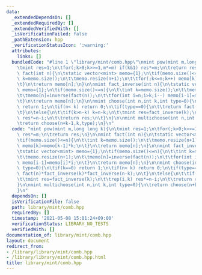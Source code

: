 ```yaml
---
data:
  _extendedDependsOn: []
  _extendedRequiredBy: []
  _extendedVerifiedWith: []
  _isVerificationFailed: false
  _pathExtension: hpp
  _verificationStatusIcon: ':warning:'
  attributes:
    links: []
  bundledCode: "#line 1 \"library/mint/comb.hpp\"\nmint pow(mint m,long long k){\n\
    \tmint res=1;\n\tfor(;k>0;k>>=1,m*=m) if(k&1) res*=m;\n\treturn res;\n}\n\nmint\
    \ fact(int n){\n\tstatic vector<mint> memo={1};\n\tif(memo.size()<=n){\n\t\tint\
    \ k=memo.size();\n\t\tmemo.resize(n+1);\n\t\tfor(;k<=n;k++) memo[k]=memo[k-1]*k;\n\
    \t}\n\treturn memo[n];\n}\n\nmint fact_inverse(int n){\n\tstatic vector<mint>\
    \ memo={1};\n\tif(memo.size()<=n){\n\t\tint k=memo.size();\n\t\tmemo.resize(n+1);\n\
    \t\tmemo[n]=inverse(fact(n));\n\t\tfor(int i=n;i>k;i--) memo[i-1]=memo[i]*i;\n\
    \t}\n\treturn memo[n];\n}\n\nmint choose(int n,int k,int type=0){\n\tif(k==0)\
    \ return 1;\n\tif(n< k) return 0;\n\tif(type==0){\n\t\treturn fact(n)*fact_inverse(k)*fact_inverse(n-k);\n\
    \t}\n\telse{\n\t\tif(k>n-k) k=n-k;\n\t\tmint res=fact_inverse(k);\n\t\trep(i,k)\
    \ res*=n-i;\n\t\treturn res;\n\t}\n}\n\nmint multichoose(int n,int k,int type=0){\n\
    \treturn choose(n+k-1,k,type);\n}\n"
  code: "mint pow(mint m,long long k){\n\tmint res=1;\n\tfor(;k>0;k>>=1,m*=m) if(k&1)\
    \ res*=m;\n\treturn res;\n}\n\nmint fact(int n){\n\tstatic vector<mint> memo={1};\n\
    \tif(memo.size()<=n){\n\t\tint k=memo.size();\n\t\tmemo.resize(n+1);\n\t\tfor(;k<=n;k++)\
    \ memo[k]=memo[k-1]*k;\n\t}\n\treturn memo[n];\n}\n\nmint fact_inverse(int n){\n\
    \tstatic vector<mint> memo={1};\n\tif(memo.size()<=n){\n\t\tint k=memo.size();\n\
    \t\tmemo.resize(n+1);\n\t\tmemo[n]=inverse(fact(n));\n\t\tfor(int i=n;i>k;i--)\
    \ memo[i-1]=memo[i]*i;\n\t}\n\treturn memo[n];\n}\n\nmint choose(int n,int k,int\
    \ type=0){\n\tif(k==0) return 1;\n\tif(n< k) return 0;\n\tif(type==0){\n\t\treturn\
    \ fact(n)*fact_inverse(k)*fact_inverse(n-k);\n\t}\n\telse{\n\t\tif(k>n-k) k=n-k;\n\
    \t\tmint res=fact_inverse(k);\n\t\trep(i,k) res*=n-i;\n\t\treturn res;\n\t}\n\
    }\n\nmint multichoose(int n,int k,int type=0){\n\treturn choose(n+k-1,k,type);\n\
    }\n"
  dependsOn: []
  isVerificationFile: false
  path: library/mint/comb.hpp
  requiredBy: []
  timestamp: '2021-05-08 15:01:24+09:00'
  verificationStatus: LIBRARY_NO_TESTS
  verifiedWith: []
documentation_of: library/mint/comb.hpp
layout: document
redirect_from:
- /library/library/mint/comb.hpp
- /library/library/mint/comb.hpp.html
title: library/mint/comb.hpp
---
```

